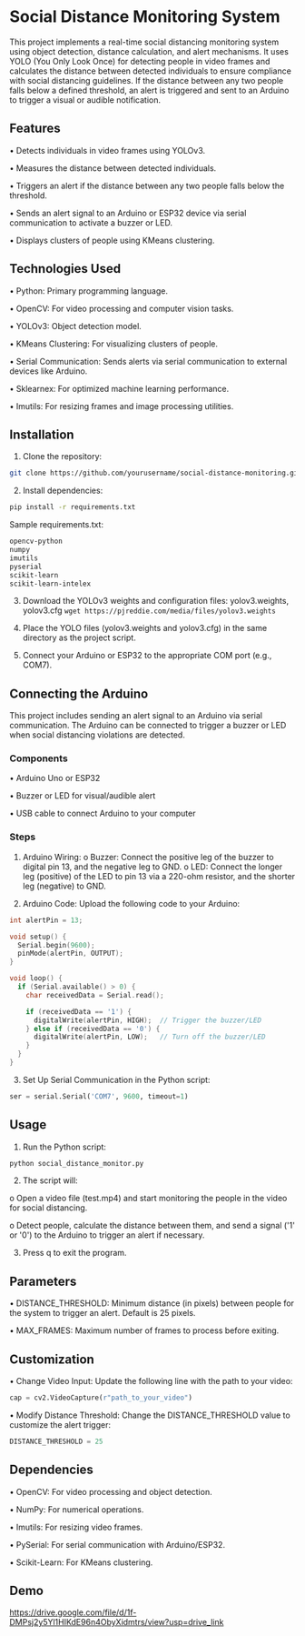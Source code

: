 # **Social Distance Monitoring System**

This project implements a real-time social distancing monitoring system using object detection, distance calculation, and alert mechanisms. It uses YOLO (You Only Look Once) for detecting people in video frames 
and calculates the distance between detected individuals to ensure compliance with social distancing guidelines. If the distance between any two people falls below a defined threshold, an alert is triggered and 
sent to an Arduino to trigger a visual or audible notification.

## **Features**

•	Detects individuals in video frames using YOLOv3.

•	Measures the distance between detected individuals.

•	Triggers an alert if the distance between any two people falls below the threshold.

•	Sends an alert signal to an Arduino or ESP32 device via serial communication to activate a buzzer or LED.

•	Displays clusters of people using KMeans clustering.

## **Technologies Used**

•	Python: Primary programming language.

•	OpenCV: For video processing and computer vision tasks.

•	YOLOv3: Object detection model.

•	KMeans Clustering: For visualizing clusters of people.

•	Serial Communication: Sends alerts via serial communication to external devices like Arduino.

•	Sklearnex: For optimized machine learning performance.

•	Imutils: For resizing frames and image processing utilities.

## **Installation**

1.	Clone the repository:
```bash
git clone https://github.com/yourusername/social-distance-monitoring.git
```

2.	Install dependencies:
```bash
pip install -r requirements.txt
```
Sample requirements.txt:
```txt
opencv-python
numpy
imutils
pyserial
scikit-learn
scikit-learn-intelex
```

3.	Download the YOLOv3 weights and configuration files: yolov3.weights, yolov3.cfg
 ```wget https://pjreddie.com/media/files/yolov3.weights```

4.	Place the YOLO files (yolov3.weights and yolov3.cfg) in the same directory as the project script.

5.	Connect your Arduino or ESP32 to the appropriate COM port (e.g., COM7).

## **Connecting the Arduino**

This project includes sending an alert signal to an Arduino via serial communication. The Arduino can be connected to trigger a buzzer or LED when social distancing violations are detected.
### **Components**

•	Arduino Uno or ESP32

•	Buzzer or LED for visual/audible alert

•	USB cable to connect Arduino to your computer

### **Steps**

1.	Arduino Wiring:
o	Buzzer: Connect the positive leg of the buzzer to digital pin 13, and the negative leg to GND.
o	LED: Connect the longer leg (positive) of the LED to pin 13 via a 220-ohm resistor, and the shorter leg (negative) to GND.

2.	Arduino Code: Upload the following code to your Arduino:
```cpp
int alertPin = 13;

void setup() {
  Serial.begin(9600); 
  pinMode(alertPin, OUTPUT);
}

void loop() {
  if (Serial.available() > 0) {
    char receivedData = Serial.read();

    if (receivedData == '1') {
      digitalWrite(alertPin, HIGH);  // Trigger the buzzer/LED
    } else if (receivedData == '0') {
      digitalWrite(alertPin, LOW);   // Turn off the buzzer/LED
    }
  }
}
```

3.	Set Up Serial Communication in the Python script:
```python
ser = serial.Serial('COM7', 9600, timeout=1)
```

## **Usage**

1.	Run the Python script:
```bash
python social_distance_monitor.py
```

2.	The script will:

o	Open a video file (test.mp4) and start monitoring the people in the video for social distancing.

o	Detect people, calculate the distance between them, and send a signal ('1' or '0') to the Arduino to trigger an alert if necessary.

3.	Press q to exit the program.

## **Parameters**

•	DISTANCE_THRESHOLD: Minimum distance (in pixels) between people for the system to trigger an alert. Default is 25 pixels.

•	MAX_FRAMES: Maximum number of frames to process before exiting.

## **Customization**

•	Change Video Input: Update the following line with the path to your video:
```python
cap = cv2.VideoCapture(r"path_to_your_video")
```

•	Modify Distance Threshold: Change the DISTANCE_THRESHOLD value to customize the alert trigger:
```python
DISTANCE_THRESHOLD = 25
```

## **Dependencies**

•	OpenCV: For video processing and object detection.

•	NumPy: For numerical operations.

•	Imutils: For resizing video frames.

•	PySerial: For serial communication with Arduino/ESP32.

•	Scikit-Learn: For KMeans clustering.

## **Demo**

https://drive.google.com/file/d/1f-DMPsj2y5Yl1HIKdE96n4ObyXidmtrs/view?usp=drive_link
